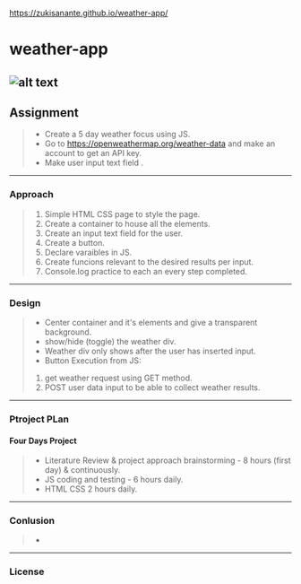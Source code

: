 https://zukisanante.github.io/weather-app/

# weather-app
![alt text](http://url/to/img.png)
---
## Assignment
> - Create a 5 day weather focus using JS.
> - Go to https://openweathermap.org/weather-data and make an account to get an API key.
> - Make user input text field .
---
### Approach
> 1. Simple HTML CSS page to style the page.
> 2. Create a container to house all the elements.
> 3. Create an input text field for the user.
> 3. Create a button.
> 4. Declare varaibles in JS.
> 5. Create funcions relevant to the desired results per input.
> 6. Console.log practice to each an every step completed.
---
### Design
> - Center container and it's elements and give a transparent background.
> - show/hide (toggle) the weather div.
> - Weather div only shows after the user has inserted input.
> - Button Execution from JS:
> 1. get weather request using GET method.
> 2. POST user data input to be able to collect weather results.
---
### Ptroject PLan
#### Four Days Project
> - Literature Review  & project approach brainstorming - 8 hours (first day) & continuously.
> - JS coding and testing - 6 hours daily.
> - HTML CSS 2 hours daily.
---
### Conlusion
> -
---
### License
> 

